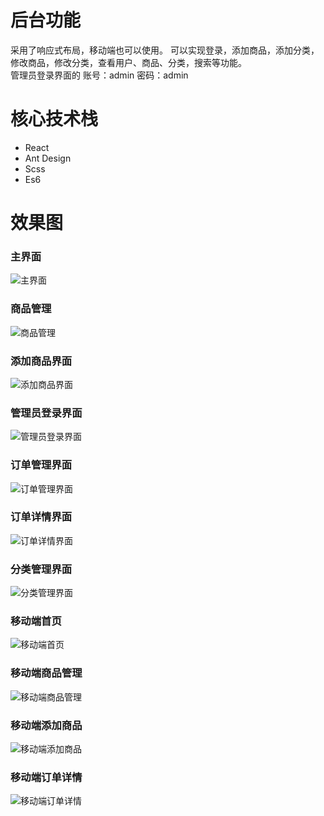 # 后台功能
采用了响应式布局，移动端也可以使用。
可以实现登录，添加商品，添加分类，修改商品，修改分类，查看用户、商品、分类，搜索等功能。  
管理员登录界面的    账号：admin     密码：admin

# 核心技术栈
- React
- Ant Design
- Scss
- Es6


# 效果图


### 主界面
![主界面](https://github.com/dearDreamWeb/React_manage/tree/master/src/images/1.png)

### 商品管理
![商品管理](https://github.com/dearDreamWeb/React_manage/tree/master/src/images/商品管理页面.png)

### 添加商品界面
![添加商品界面](https://github.com/dearDreamWeb/React_manage/tree/master/src/images/添加商品界面.png)

### 管理员登录界面
![管理员登录界面](https://github.com/dearDreamWeb/React_manage/tree/master/src/images/管理员登录界面.png)

### 订单管理界面
![订单管理界面](https://github.com/dearDreamWeb/React_manage/tree/master/src/images/订单管理界面.png)

### 订单详情界面
![订单详情界面](https://github.com/dearDreamWeb/React_manage/tree/master/src/images/订单详情界面.png)

### 分类管理界面
![分类管理界面](https://github.com/dearDreamWeb/React_manage/tree/master/src/images/分类管理界面.png)

### 移动端首页
![移动端首页](https://github.com/dearDreamWeb/React_manage/tree/master/src/images/移动端首页.png)

### 移动端商品管理
![移动端商品管理](https://github.com/dearDreamWeb/React_manage/tree/master/src/images/移动端商品管理.png)

### 移动端添加商品
![移动端添加商品](https://github.com/dearDreamWeb/React_manage/tree/master/src/images/移动端添加商品.png)

### 移动端订单详情
![移动端订单详情](https://github.com/dearDreamWeb/React_manage/tree/master/src/images/移动端订单详情.png)